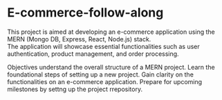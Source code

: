# E-commerce-follow-along
This project is aimed at developing an e-commerce application using the 
MERN (Mongo DB, Express, React, Node.js) stack.  
The application will showcase essential functionalities such as user authentication, 
product management, and order processing.


Objectives 
understand the overall structure of a MERN project.
Learn the foundational steps of setting up a new project.
Gain clarity on the functionalities on an e-commerce application.
Prepare for upcoming milestones by settng up the project rrepository.

